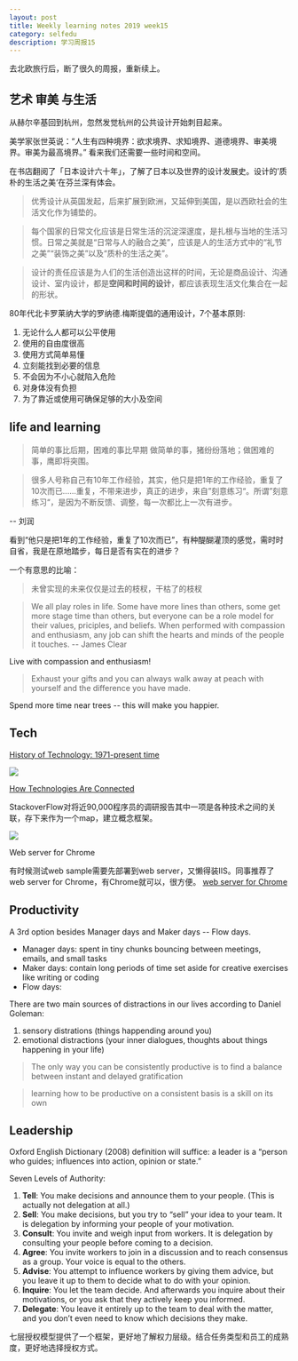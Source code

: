 ```yaml
---
layout: post
title: Weekly learning notes 2019 week15 
category: selfedu
description: 学习周报15
---
```


去北欧旅行后，断了很久的周报，重新续上。

## 艺术 审美 与生活

从赫尔辛基回到杭州，忽然发觉杭州的公共设计开始刺目起来。

美学家张世英说：“人生有四种境界：欲求境界、求知境界、道德境界、审美境界。审美为最高境界。” 看来我们还需要一些时间和空间。

在书店翻阅了「日本设计六十年」，了解了日本以及世界的设计发展史。设计的’质朴的生活之美‘在芬兰深有体会。

> 优秀设计从英国发起，后来扩展到欧洲，又延伸到美国，是以西欧社会的生活文化作为铺垫的。

> 每个国家的日常文化应该是日常生活的沉淀深邃度，是扎根与当地的生活习惯。日常之美就是“日常与人的融合之美”，应该是人的生活方式中的“礼节之美”“装饰之美”以及“质朴的生活之美”。

> 设计的责任应该是为人们的生活创造出这样的时间，无论是商品设计、沟通设计、室内设计，都是**空间和时间的设计**，都应该表现生活文化集合在一起的形状。

80年代北卡罗莱纳大学的罗纳德.梅斯提倡的通用设计，7个基本原则:

1. 无论什么人都可以公平使用
2. 使用的自由度很高
3. 使用方式简单易懂
4. 立刻能找到必要的信息
5. 不会因为不小心就陷入危险
6. 对身体没有负担
7. 为了靠近或使用可确保足够的大小及空间

## life and learning

> 简单的事比后期，困难的事比早期
> 做简单的事，猪纷纷落地；做困难的事，鹰即将突围。

> 很多人号称自己有10年工作经验，其实，他只是把1年的工作经验，重复了10次而已......重复，不带来进步，真正的进步，来自”刻意练习“。所谓”刻意练习“，是因为不断反馈、调整，每一次都比上一次有进步。

-- 刘润

看到“他只是把1年的工作经验，重复了10次而已”，有种醍醐灌顶的感觉，需时时自省，我是在原地踏步，每日是否有实在的进步？

一个有意思的比喻：

> 未曾实现的未来仅仅是过去的枝杈，干枯了的枝杈

> We all play roles in life. Some have more lines than others, some get more stage time than others, but everyone can be a role model for their values, priciples, and beliefs. When performed with compassion and enthusiasm, any job can shift the hearts and minds of the people it touches.  -- James Clear

Live with compassion and enthusiasm!

> Exhaust your gifts and you can always walk away at peach with yourself and the difference you have made.

Spend more time near trees -- this will make you happier.

## Tech

[History of Technology: 1971-present time](https://www.timetoast.com/timelines/history-of-technology-1971-present)

![](https://rachyj.github.io/images/201904/tech-history.png)

[How Technologies Are Connected](https://insights.stackoverflow.com/survey/2019#technology-_-how-technologies-are-connected​)

StackoverFlow对将近90,000程序员的调研报告其中一项是各种技术之间的关联，存下来作为一个map，建立概念框架。

![](https://rachyj.github.io/images/201904/tech-connections.png)

Web server for Chrome

有时候测试web sample需要先部署到web server，又懒得装IIS。同事推荐了web server for Chrome，有Chrome就可以，很方便。
[web server for Chrome](https://chrome.google.com/webstore/detail/web-server-for-chrome/ofhbbkphhbklhfoeikjpcbhemlocgigb)

## Productivity

A 3rd option besides Manager days and Maker days -- Flow days.

- Manager days: spent in tiny chunks bouncing between meetings, emails, and small tasks
- Maker days: contain long periods of time set aside for creative exercises like writing or coding
- Flow days:

There are two main sources of distractions in our lives according to Daniel Goleman:

1. sensory distrations (things happending around you)
2. emotional distractions (your inner dialogues, thoughts about things happening in your life)

> The only way you can be consistently productive is to find a balance between instant and delayed gratification

> learning how to be productive on a consistent basis is a skill on its own

## Leadership 

Oxford English Dictionary (2008) definition will suffice: a leader is a “person who guides; influences into action, opinion or state.”

Seven Levels of Authority:

1. **Tell**: You make decisions and announce them to your people. (This is actually not delegation at all.)
2. **Sell**: You make decisions, but you try to “sell” your idea to your team. It is delegation by informing your people of your motivation.
3. **Consult**: You invite and weigh input from workers. It is delegation by consulting your people before coming to a decision.
4. **Agree**: You invite workers to join in a discussion and to reach consensus as a group. Your voice is equal to the others.
5. **Advise**: You attempt to influence workers by giving them advice, but you leave it up to them to decide what to do with your opinion.
6. **Inquire**: You let the team decide. And afterwards you inquire about their motivations, or you ask that they actively keep you informed.
7. **Delegate**: You leave it entirely up to the team to deal with the matter, and you don’t even need to know which decisions they make.

七层授权模型提供了一个框架，更好地了解权力层级。结合任务类型和员工的成熟度，更好地选择授权方式。


